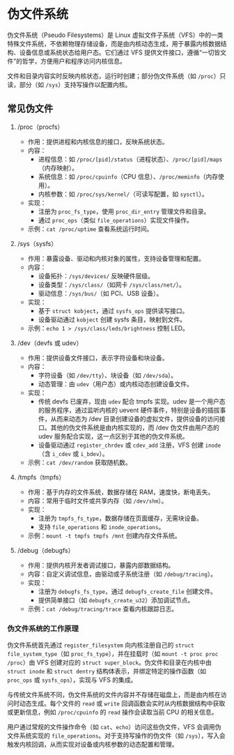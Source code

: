 # 伪文件系统
伪文件系统（Pseudo Filesystems）是 Linux 虚拟文件子系统（VFS）中的一类特殊文件系统，不依赖物理存储设备，而是由内核动态生成，用于暴露内核数据结构、设备信息或系统状态给用户态。它们通过 VFS 提供文件接口，遵循“一切皆文件”的哲学，方便用户和程序访问内核信息。

文件和目录内容实时反映内核状态，运行时创建；部分伪文件系统（如 `/proc`）只读，部分（如 `/sys`）支持写操作以配置内核。

## 常见伪文件
1. /proc（procfs）
   - 作用：提供进程和内核信息的接口，反映系统状态。
   - 内容：
     - 进程信息：如 `/proc/[pid]/status`（进程状态）、`/proc/[pid]/maps`（内存映射）。
     - 系统信息：如 `/proc/cpuinfo`（CPU 信息）、`/proc/meminfo`（内存使用）。
     - 内核参数：如 `/proc/sys/kernel/`（可读写配置，如 `sysctl`）。
   - 实现：
     - 注册为 `proc_fs_type`，使用 `proc_dir_entry` 管理文件和目录。
     - 通过 `proc_ops`（类似 `file_operations`）实现文件操作。
   - 示例：`cat /proc/uptime` 查看系统运行时间。

2. /sys（sysfs）
   - 作用：暴露设备、驱动和内核对象的属性，支持设备管理和配置。
   - 内容：
     - 设备拓扑：`/sys/devices/` 反映硬件层级。
     - 设备类型：`/sys/class/`（如网卡 `/sys/class/net/`）。
     - 驱动信息：`/sys/bus/`（如 PCI、USB 设备）。
   - 实现：
     - 基于 `struct kobject`，通过 `sysfs_ops` 提供读写接口。
     - 设备驱动通过 `kobject` 创建 sysfs 条目，映射到文件。
   - 示例：`echo 1 > /sys/class/leds/brightness` 控制 LED。

3. /dev（devfs 或 udev）
   - 作用：提供设备文件接口，表示字符设备和块设备。
   - 内容：
     - 字符设备（如 `/dev/tty`）、块设备（如 `/dev/sda`）。
     - 动态管理：由 `udev`（用户态）或内核动态创建设备文件。
   - 实现：
     - 传统 devfs 已废弃，现由 `udev` 配合 tmpfs 实现。udev 是一个用户态的服务程序，通过监听内核的 uevent 硬件事件，特别是设备的插拔事件，从而来动态为 /dev 目录创建设备的虚拟文件，提供设备的访问接口。其他的伪文件系统是由内核实现的，而 /dev 伪文件由用户态的 udev 服务配合实现，这一点区别于其他的伪文件系统。
     - 设备驱动通过 `register_chrdev` 或 `cdev_add` 注册，VFS 创建 `inode`（含 `i_cdev` 或 `i_bdev`）。
   - 示例：`cat /dev/random` 获取随机数。

4. /tmpfs（tmpfs）
   - 作用：基于内存的文件系统，数据存储在 RAM，速度快，断电丢失。
   - 内容：常用于临时文件或共享内存（如 `/dev/shm`）。
   - 实现：
     - 注册为 `tmpfs_fs_type`，数据存储在页面缓存，无需块设备。
     - 支持 `file_operations` 和 `inode_operations`。
   - 示例：`mount -t tmpfs tmpfs /mnt` 创建内存文件系统。

5. /debug（debugfs）
   - 作用：提供内核开发者调试接口，暴露内部数据结构。
   - 内容：自定义调试信息，由驱动或子系统注册（如 `/debug/tracing`）。
   - 实现：
     - 注册为 `debugfs_fs_type`，通过 `debugfs_create_file` 创建文件。
     - 提供简单接口（如 `debugfs_create_u32`）添加调试节点。
   - 示例：`cat /debug/tracing/trace` 查看内核跟踪日志。

### 伪文件系统的工作原理
伪文件系统首先通过 `register_filesystem` 向内核注册自己的 `struct file_system_type`（如 `proc_fs_type`），并在挂载时（如 `mount -t proc proc /proc`）由 VFS 创建对应的 `struct super_block`。伪文件和目录在内核中由 `struct inode` 和 `struct dentry` 结构体表示，并绑定特定的操作函数（如 `proc_ops` 或 `sysfs_ops`），实现与 VFS 的集成。

与传统文件系统不同，伪文件系统的文件内容并不存储在磁盘上，而是由内核在访问时动态生成。每个文件的 `read` 或 `write` 回调函数会实时从内核数据结构中获取或更新信息，例如 `/proc/cpuinfo` 的 `read` 操作会读取当前 CPU 的相关信息。

用户通过常规的文件操作命令（如 `cat`、`echo`）访问这些伪文件，VFS 会调用伪文件系统实现的 `file_operations`。对于支持写操作的伪文件（如 `/sys`），写入会触发内核回调，从而实现对设备或内核参数的动态配置和管理。
